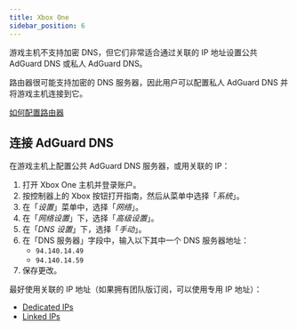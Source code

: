 ```yaml
---
title: Xbox One
sidebar_position: 6
---
```


游戏主机不支持加密 DNS，但它们非常适合通过关联的 IP 地址设置公共 AdGuard DNS 或私人 AdGuard DNS。

路由器很可能支持加密的 DNS 服务器，因此用户可以配置私人 AdGuard DNS 并将游戏主机连接到它。

[如何配置路由器](/private-dns/connect-devices/routers/routers.md)

## 连接 AdGuard DNS

在游戏主机上配置公共 AdGuard DNS 服务器，或用关联的 IP：

1. 打开 Xbox One 主机并登录账户。
2. 按控制器上的 Xbox 按钮打开指南，然后从菜单中选择「_系统_」。
3. 在「_设置_」菜单中，选择「_网络_」。
4. 在「_网络设置_」下，选择「_高级设置_」。
5. 在「_DNS 设置_」下，选择「_手动_」。
6. 在「DNS 服务器」字段中，输入以下其中一个 DNS 服务器地址：
    - `94.140.14.49`
    - `94.140.14.59`
7. 保存更改。

最好使用关联的 IP 地址（如果拥有团队版订阅，可以使用专用 IP 地址）：

- [Dedicated IPs](/private-dns/connect-devices/other-options/dedicated-ip.md)
- [Linked IPs](/private-dns/connect-devices/other-options/linked-ip.md)

